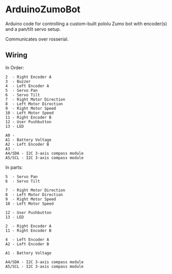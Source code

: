 ArduinoZumoBot
==============

Arduino code for controlling a custom-built pololu Zumo bot with encoder(s) 
and a pan/tilt servo setup.

Communicates over rosserial.


Wiring
---

In Order:

```
2  - Right Encoder A
3  - Buzzer
4  - Left Encoder A
5  - Servo Pan
6  - Servo Tilt
7  - Right Motor Direction
8  - Left Motor Direction
9  - Right Motor Speed
10 - Left Motor Speed
11 - Right Encoder B
12 - User Pushbutton
13 - LED

A0 -
A1 - Battery Voltage
A2 - Left Encoder B
A3 -
A4/SDA - I2C 3-axis compass module
A5/SCL - I2C 3-axis compass module
```

In parts:

```
5  - Servo Pan
6  - Servo Tilt

7  - Right Motor Direction
8  - Left Motor Direction
9  - Right Motor Speed
10 - Left Motor Speed

12 - User Pushbutton
13 - LED

2  - Right Encoder A
11 - Right Encoder B

4  - Left Encoder A
A2 - Left Encoder B

A1 - Battery Voltage

A4/SDA - I2C 3-axis compass module
A5/SCL - I2C 3-axis compass module
```